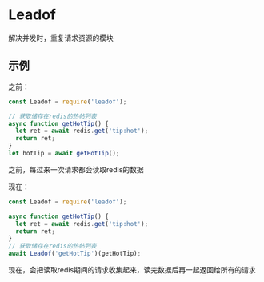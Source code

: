 # Leadof

解决并发时，重复请求资源的模块

## 示例

之前：
```javascript
const Leadof = require('leadof');

// 获取储存在redis的热帖列表
async function getHotTip() {
  let ret = await redis.get('tip:hot');
  return ret;
}
let hotTip = await getHotTip();
```
之前，每过来一次请求都会读取redis的数据

现在：
```javascript
const Leadof = require('leadof');

async function getHotTip() {
  let ret = await redis.get('tip:hot');
  return ret;
}
// 获取储存在redis的热帖列表
await Leadof('getHotTip')(getHotTip);
```
现在，会把读取redis期间的请求收集起来，读完数据后再一起返回给所有的请求
